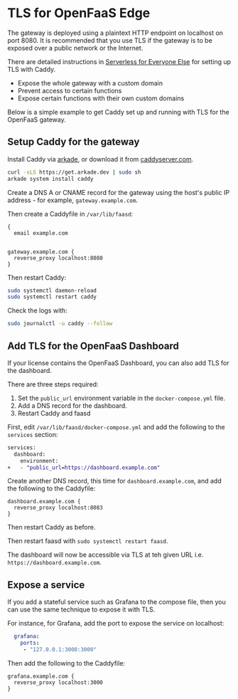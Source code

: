 # TLS for OpenFaaS Edge

The gateway is deployed using a plaintext HTTP endpoint on localhost on port 8080. It is recommended that you use TLS if the gateway is to be exposed over a public network or the Internet.

There are detailed instructions in [Serverless for Everyone Else](https://store.openfaas.com/l/serverless-for-everyone-else?layout=profile) for setting up TLS with Caddy.

* Expose the whole gateway with a custom domain
* Prevent access to certain functions
* Expose certain functions with their own custom domains

Below is a simple example to get Caddy set up and running with TLS for the OpenFaaS gateway.

## Setup Caddy for the gateway

Install Caddy via [arkade](https://arkade.dev), or download it from [caddyserver.com](https://caddyserver.com/).

```bash
curl -sLS https://get.arkade.dev | sudo sh
arkade system install caddy
```

Create a DNS A or CNAME record for the gateway using the host's public IP address - for example, `gateway.example.com`.

Then create a Caddyfile in `/var/lib/faasd`:

```caddyfile
{
  email example.com


gateway.example.com {
  reverse_proxy localhost:8080
}
```

Then restart Caddy:

```bash
sudo systemctl daemon-reload
sudo systemctl restart caddy
```

Check the logs with:

```bash
sudo journalctl -u caddy --follow
```

## Add TLS for the OpenFaaS Dashboard

If your license contains the OpenFaaS Dashboard, you can also add TLS for the dashboard.

There are three steps required:

1. Set the `public_url` environment variable in the `docker-compose.yml` file.
2. Add a DNS record for the dashboard.
3. Restart Caddy and faasd

First, edit `/var/lib/faasd/docker-compose.yml` and add the following to the `services` section:

```diff
services:
  dashboard:
    environment:
+   - "public_url=https://dashboard.example.com"
```

Create another DNS record, this time for `dashboard.example.com`, and add the following to the Caddyfile:

```caddyfile
dashboard.example.com {
  reverse_proxy localhost:8083
}
```

Then restart Caddy as before.

Then restart faasd with `sudo systemctl restart faasd`.

The dashboard will now be accessible via TLS at teh given URL i.e. `https://dashboard.example.com`.

## Expose a service

If you add a stateful service such as Grafana to the compose file, then you can use the same technique to expose it with TLS.

For instance, for Grafana, add the port to expose the service on localhost:

```yaml
  grafana:
    ports:
     - "127.0.0.1:3000:3000"
```

Then add the following to the Caddyfile:

```caddyfile
grafana.example.com {
  reverse_proxy localhost:3000
}
```
